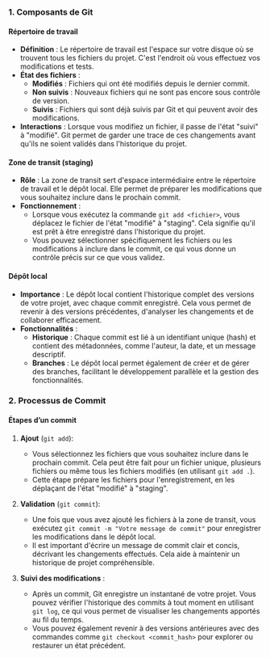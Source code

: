 ### 1. Composants de Git

#### Répertoire de travail

- **Définition** : Le répertoire de travail est l'espace sur votre disque où se trouvent tous les fichiers du projet. C'est l'endroit où vous effectuez vos modifications et tests.
- **État des fichiers** :
    - **Modifiés** : Fichiers qui ont été modifiés depuis le dernier commit.
    - **Non suivis** : Nouveaux fichiers qui ne sont pas encore sous contrôle de version.
    - **Suivis** : Fichiers qui sont déjà suivis par Git et qui peuvent avoir des modifications.
- **Interactions** : Lorsque vous modifiez un fichier, il passe de l'état "suivi" à "modifié". Git permet de garder une trace de ces changements avant qu'ils ne soient validés dans l'historique du projet.

#### Zone de transit (staging)

- **Rôle** : La zone de transit sert d'espace intermédiaire entre le répertoire de travail et le dépôt local. Elle permet de préparer les modifications que vous souhaitez inclure dans le prochain commit.
- **Fonctionnement** :
    - Lorsque vous exécutez la commande `git add <fichier>`, vous déplacez le fichier de l'état "modifié" à "staging". Cela signifie qu'il est prêt à être enregistré dans l'historique du projet.
    - Vous pouvez sélectionner spécifiquement les fichiers ou les modifications à inclure dans le commit, ce qui vous donne un contrôle précis sur ce que vous validez.

#### Dépôt local

- **Importance** : Le dépôt local contient l'historique complet des versions de votre projet, avec chaque commit enregistré. Cela vous permet de revenir à des versions précédentes, d'analyser les changements et de collaborer efficacement.
- **Fonctionnalités** :
    - **Historique** : Chaque commit est lié à un identifiant unique (hash) et contient des métadonnées, comme l'auteur, la date, et un message descriptif.
    - **Branches** : Le dépôt local permet également de créer et de gérer des branches, facilitant le développement parallèle et la gestion des fonctionnalités.

### 2. Processus de Commit

#### Étapes d’un commit

1. **Ajout** (`git add`):
    
    - Vous sélectionnez les fichiers que vous souhaitez inclure dans le prochain commit. Cela peut être fait pour un fichier unique, plusieurs fichiers ou même tous les fichiers modifiés (en utilisant `git add .`).
    - Cette étape prépare les fichiers pour l'enregistrement, en les déplaçant de l'état "modifié" à "staging".
2. **Validation** (`git commit`):
    
    - Une fois que vous avez ajouté les fichiers à la zone de transit, vous exécutez `git commit -m "Votre message de commit"` pour enregistrer les modifications dans le dépôt local.
    - Il est important d'écrire un message de commit clair et concis, décrivant les changements effectués. Cela aide à maintenir un historique de projet compréhensible.
3. **Suivi des modifications** :
    
    - Après un commit, Git enregistre un instantané de votre projet. Vous pouvez vérifier l'historique des commits à tout moment en utilisant `git log`, ce qui vous permet de visualiser les changements apportés au fil du temps.
    - Vous pouvez également revenir à des versions antérieures avec des commandes comme `git checkout <commit_hash>` pour explorer ou restaurer un état précédent.